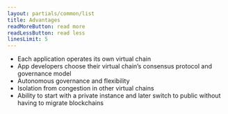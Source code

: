 ```yaml
---
layout: partials/common/list
title: Advantages
readMoreButton: read more
readLessButton: read less
linesLimit: 5
---
```


- Each application operates its own virtual chain
- App developers choose their virtual chain’s consensus protocol and governance model
- Autonomous governance and flexibility
- Isolation from congestion in other virtual chains
- Ability to start with a private instance and later switch to public without having to migrate blockchains

